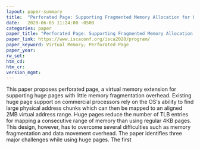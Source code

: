 ```yaml
---
layout: paper-summary
title:  "Perforated Page: Supporting Fragmented Memory Allocation for Large Pages"
date:   2020-06-05 11:24:00 -0500
categories: paper
paper_title: "Perforated Page: Supporting Fragmented Memory Allocation for Large Pages"
paper_link: https://www.iscaconf.org/isca2020/program/
paper_keyword: Virtual Memory; Perforated Page
paper_year: 
rw_set:
htm_cd:
htm_cr:
version_mgmt:
---
```


This paper proposes perforated page, a virtual memory extension for supporting huge pages with little memory fragmentation
overhead. Existing huge page support on commercial processors rely on the OS's ability to find large physical address 
chunks which can then be mapped to an aligned 2MB virtual address range. Huge pages reduce the number of TLB entries
for mapping a consecutive range of memory than using regular 4KB pages. This design, however, has to overcome several 
difficulties such as memory fragmentation and data movement overhead. The paper identifies three major challenges 
while using huge pages. The first
